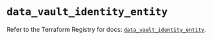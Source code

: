# `data_vault_identity_entity`

Refer to the Terraform Registry for docs: [`data_vault_identity_entity`](https://registry.terraform.io/providers/hashicorp/vault/4.8.0/docs/data-sources/identity_entity).
